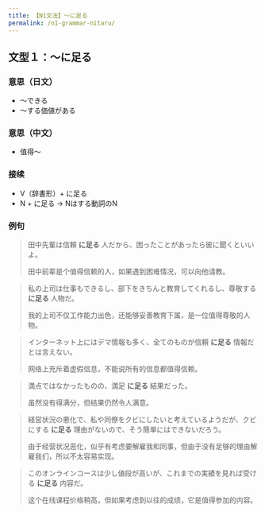 ```yaml
---
title: 【N1文法】〜に足る
permalink: /n1-grammar-nitaru/
---
```


## 文型１：〜に足る

### 意思（日文）

- 〜できる
- 〜する価値がある

### 意思（中文）

- 值得～

### 接续

- V（辞書形）+ に足る
- N + に足る → Nはする動詞のN

### 例句

> 田中先輩は信頼 **に足る** 人だから、困ったことがあったら彼に聞くといいよ。
>
> 田中前辈是个值得信赖的人，如果遇到困难情况，可以向他请教。

> 私の上司は仕事もできるし、部下をきちんと教育してくれるし、尊敬する **に足る** 人物だ。
>
> 我的上司不仅工作能力出色，还能够妥善教育下属，是一位值得尊敬的人物。

> インターネット上にはデマ情報も多く、全てのものが信頼 **に足る** 情報だとは言えない。
>
> 网络上充斥着虚假信息，不能说所有的信息都值得信赖。

> 満点ではなかったものの、満足 **に足る** 結果だった。
>
> 虽然没有得满分，但结果仍然令人满意。

> 経営状況の悪化で、私や同僚をクビにしたいと考えているようだが、クビにする **に足る** 理由がないので、そう簡単にはできないだろう。
>
> 由于经营状况恶化，似乎有考虑要解雇我和同事，但由于没有足够的理由解雇我们，所以不太容易实现。

> このオンラインコースは少し値段が高いが、これまでの実績を見れば受ける **に足る** 内容だ。
>
> 这个在线课程价格稍高，但如果考虑到以往的成绩，它是值得参加的内容。
